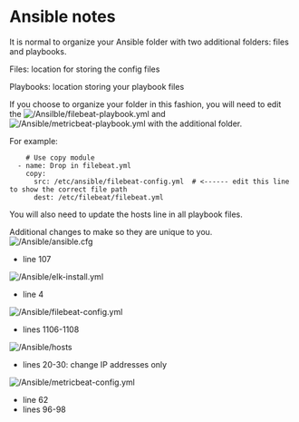 # Ansible notes

It is normal to organize your Ansible folder with two additional folders: files and playbooks.

Files: location for storing the config files

Playbooks: location storing your playbook files

If you choose to organize your folder in this fashion, you will need to edit the ![/Ansilble/filebeat-playbook.yml](Ansible/filebeat-playbook.yml) and ![/Ansible/metricbeat-playbook.yml](Ansible/metricbeat-playbook.yml) with the additional folder.

For example:
```pyhton3
    # Use copy module
  - name: Drop in filebeat.yml
    copy:
      src: /etc/ansible/filebeat-config.yml  # <------ edit this line to show the correct file path
      dest: /etc/filebeat/filebeat.yml
```
You will also need to update the hosts line in all playbook files.


Additional changes to make so they are unique to you.
![/Ansible/ansible.cfg](Ansible/ansible.cfg)
- line 107

![/Ansible/elk-install.yml](Ansible/elk-install.yml)
- line 4

![/Ansible/filebeat-config.yml](Ansible/filebeat-config.yml)
- lines 1106-1108

![/Ansible/hosts](Ansible/hosts)
- lines 20-30: change IP addresses only

![/Ansible/metricbeat-config.yml](Ansible/metricbeat-config.yml)
- line 62
- lines 96-98